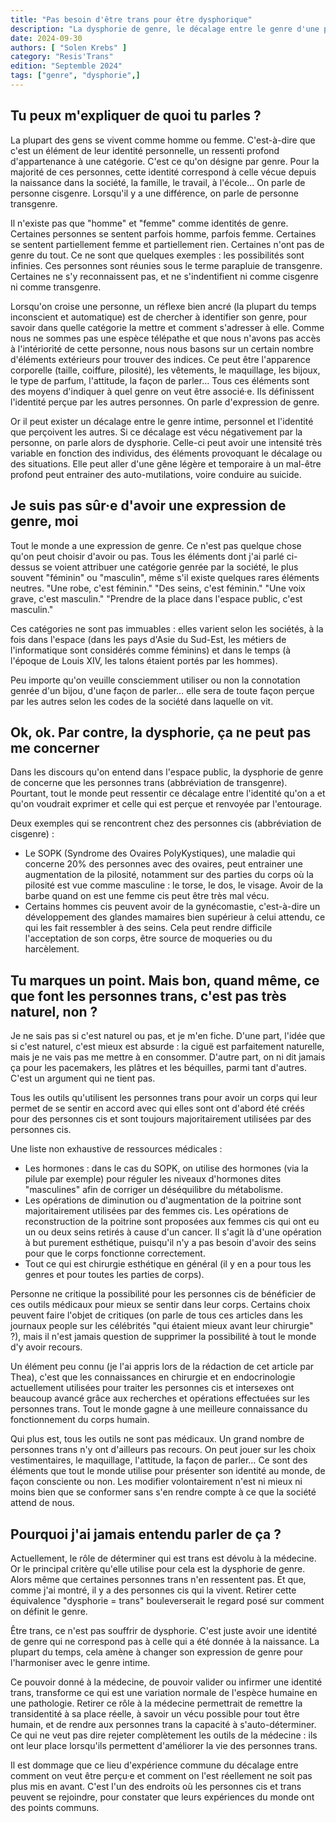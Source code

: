 ```yaml
---
title: "Pas besoin d'être trans pour être dysphorique"
description: "La dysphorie de genre, le décalage entre le genre d'une personne et la façon dont elle est perçue est très fortement associée à la transidentité. Pourtant les personnes cisgenre peuvent la vivre aussi."
date: 2024-09-30
authors: [ "Solen Krebs" ]
category: "Resis'Trans"
edition: "Septemble 2024"
tags: ["genre", "dysphorie",]
---
```


## Tu peux m'expliquer de quoi tu parles ?

La plupart des gens se vivent comme homme ou femme. C'est-à-dire que c'est un élément de leur identité personnelle, un ressenti profond d'appartenance à une catégorie. C'est ce qu'on désigne par genre. Pour la majorité de ces personnes, cette identité correspond à celle vécue depuis la naissance dans la société, la famille, le travail, à l'école… On parle de personne cisgenre. Lorsqu'il y a une différence, on parle de personne transgenre.

Il n'existe pas que "homme" et "femme" comme identités de genre. Certaines personnes se sentent parfois homme, parfois femme. Certaines se sentent partiellement femme et partiellement rien. Certaines n'ont pas de genre du tout. Ce ne sont que quelques exemples : les possibilités sont infinies. Ces personnes sont réunies sous le terme parapluie de transgenre. Certaines ne s'y reconnaissent pas, et ne s'indentifient ni comme cisgenre ni comme transgenre.

Lorsqu'on croise une personne, un réflexe bien ancré (la plupart du temps inconscient et automatique) est de chercher à identifier son genre, pour savoir dans quelle catégorie la mettre et comment s'adresser à elle. Comme nous ne sommes pas une espèce télépathe et que nous n'avons pas accès à l'intériorité de cette personne, nous nous basons sur un certain nombre d'éléments extérieurs pour trouver des indices. Ce peut être l'apparence corporelle (taille, coiffure, pilosité), les vêtements, le maquillage, les bijoux, le type de parfum, l'attitude, la façon de parler… Tous ces éléments sont des moyens d'indiquer à quel genre on veut être associé·e. Ils définissent l'identité perçue par les autres personnes. On parle d'expression de genre.

Or il peut exister un décalage entre le genre intime, personnel et l'identité que perçoivent les autres. Si ce décalage est vécu négativement par la personne, on parle alors de dysphorie. Celle-ci peut avoir une intensité très variable en fonction des individus, des éléments provoquant le décalage ou des situations. Elle peut aller d'une gêne légère et temporaire à un mal-être profond peut entrainer des auto-mutilations, voire conduire au suicide.


## Je suis pas sûr·e d'avoir une expression de genre, moi

Tout le monde a une expression de genre. Ce n'est pas quelque chose qu'on peut choisir d'avoir ou pas. Tous les éléments dont j'ai parlé ci-dessus se voient attribuer une catégorie genrée par la société, le plus souvent "féminin" ou "masculin", même s'il existe quelques rares éléments neutres. "Une robe, c'est féminin." "Des seins, c'est féminin." "Une voix grave, c'est masculin." "Prendre de la place dans l'espace public, c'est masculin."

Ces catégories ne sont pas immuables : elles varient selon les sociétés, à la fois dans l'espace (dans les pays d'Asie du Sud-Est, les métiers de l'informatique sont considérés comme féminins) et dans le temps (à l'époque de Louis XIV, les talons étaient portés par les hommes).

Peu importe qu'on veuille consciemment utiliser ou non la connotation genrée d'un bijou, d'une façon de parler… elle sera de toute façon perçue par les autres selon les codes de la société dans laquelle on vit.


## Ok, ok. Par contre, la dysphorie, ça ne peut pas me concerner

Dans les discours qu'on entend dans l'espace public, la dysphorie de genre de concerne que les personnes trans (abbréviation de transgenre). Pourtant, tout le monde peut ressentir ce décalage entre l'identité qu'on a et qu'on voudrait exprimer et celle qui est perçue et renvoyée par l'entourage.

Deux exemples qui se rencontrent chez des personnes cis (abbréviation de cisgenre) :
- Le SOPK (Syndrome des Ovaires PolyKystiques), une maladie qui concerne 20% des personnes avec des ovaires, peut entrainer une augmentation de la pilosité, notamment sur des parties du corps où la pilosité est vue comme masculine : le torse, le dos, le visage. Avoir de la barbe quand on est une femme cis peut être très mal vécu.
- Certains hommes cis peuvent avoir de la gynécomastie, c'est-à-dire un développement des glandes mamaires bien supérieur à celui attendu, ce qui les fait ressembler à des seins. Cela peut rendre difficile l'acceptation de son corps, être source de moqueries ou du harcèlement.


## Tu marques un point. Mais bon, quand même, ce que font les personnes trans, c'est pas très naturel, non ?

Je ne sais pas si c'est naturel ou pas, et je m'en fiche. D'une part, l'idée que si c'est naturel, c'est mieux est absurde : la ciguë est parfaitement naturelle, mais je ne vais pas me mettre à en consommer. D'autre part, on ni dit jamais ça pour les pacemakers, les plâtres et les béquilles, parmi tant d'autres.  C'est un argument qui ne tient pas.

Tous les outils qu'utilisent les personnes trans pour avoir un corps qui leur permet de se sentir en accord avec qui elles sont ont d'abord été créés pour des personnes cis et sont toujours majoritairement utilisées par des personnes cis.

Une liste non exhaustive de ressources médicales :
- Les hormones : dans le cas du SOPK, on utilise des hormones (via la pilule par exemple) pour réguler les niveaux d'hormones dites "masculines" afin de corriger un déséquilibre du métabolisme.
- Les opérations de diminution ou d'augmentation de la poitrine sont majoritairement utilisées par des femmes cis. Les opérations de reconstruction de la poitrine sont proposées aux femmes cis qui ont eu un ou deux seins retirés à cause d'un cancer. Il s'agit là d'une opération à but purement esthétique, puisqu'il n'y a pas besoin d'avoir des seins pour que le corps fonctionne correctement.
- Tout ce qui est chirurgie esthétique en général (il y en a pour tous les genres et pour toutes les parties de corps).

Personne ne critique la possibilité pour les personnes cis de bénéficier de ces outils médicaux pour mieux se sentir dans leur corps. Certains choix peuvent faire l'objet de critiques (on parle de tous ces articles dans les journaux people sur les célébrités "qui étaient mieux avant leur chirurgie" ?), mais il n'est jamais question de supprimer la possibilité à tout le monde d'y avoir recours.

Un élément peu connu (je l'ai appris lors de la rédaction de cet article par Thea), c'est que les connaissances en chirurgie et en endocrinologie actuellement utilisées pour traiter les personnes cis et intersexes ont beaucoup avancé grâce aux recherches et opérations effectuées sur les personnes trans. Tout le monde gagne à une meilleure connaissance du fonctionnement du corps humain.

Qui plus est, tous les outils ne sont pas médicaux. Un grand nombre de personnes trans n'y ont d'ailleurs pas recours. On peut jouer sur les choix vestimentaires, le maquillage, l'attitude, la façon de parler… Ce sont des éléments que tout le monde utilise pour présenter son identité au monde, de façon consciente ou non. Les modifier volontairement n'est ni mieux ni moins bien que se conformer sans s'en rendre compte à ce que la société attend de nous.


## Pourquoi j'ai jamais entendu parler de ça ?

Actuellement, le rôle de déterminer qui est trans est dévolu à la médecine. Or le principal critère qu'elle utilise pour cela est la dysphorie de genre. Alors même que certaines personnes trans n'en ressentent pas. Et que, comme j'ai montré, il y a des personnes cis qui la vivent. Retirer cette équivalence "dysphorie = trans" bouleverserait le regard posé sur comment on définit le genre.

Être trans, ce n'est pas souffrir de dysphorie. C'est juste avoir une identité de genre qui ne correspond pas à celle qui a été donnée à la naissance. La plupart du temps, cela amène à changer son expression de genre pour l'harmoniser avec le genre intime.

Ce pouvoir donné à la médecine, de pouvoir valider ou infirmer une identité trans, transforme ce qui est une variation normale de l'espèce humaine en une pathologie. Retirer ce rôle à la médecine permettrait de remettre la transidentité à sa place réelle, à savoir un vécu possible pour tout être humain, et de rendre aux personnes trans la capacité à s'auto-déterminer. Ce qui ne veut pas dire rejeter complètement les outils de la médecine : ils ont leur place lorsqu'ils permettent d'améliorer la vie des personnes trans.

Il est dommage que ce lieu d'expérience commune du décalage entre comment on veut être perçu·e et comment on l'est réellement ne soit pas plus mis en avant. C'est l'un des endroits où les personnes cis et trans peuvent se rejoindre, pour constater que leurs expériences du monde ont des points communs.